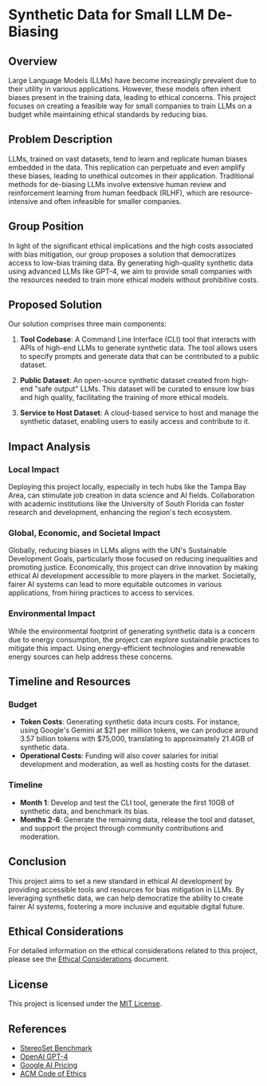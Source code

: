 # Synthetic Data for Small LLM De-Biasing

## Overview
Large Language Models (LLMs) have become increasingly prevalent due to their utility in various applications. However, these models often inherit biases present in the training data, leading to ethical concerns. This project focuses on creating a feasible way for small companies to train LLMs on a budget while maintaining ethical standards by reducing bias.

## Problem Description
LLMs, trained on vast datasets, tend to learn and replicate human biases embedded in the data. This replication can perpetuate and even amplify these biases, leading to unethical outcomes in their application. Traditional methods for de-biasing LLMs involve extensive human review and reinforcement learning from human feedback (RLHF), which are resource-intensive and often infeasible for smaller companies.

## Group Position
In light of the significant ethical implications and the high costs associated with bias mitigation, our group proposes a solution that democratizes access to low-bias training data. By generating high-quality synthetic data using advanced LLMs like GPT-4, we aim to provide small companies with the resources needed to train more ethical models without prohibitive costs.

## Proposed Solution
Our solution comprises three main components:

1. **Tool Codebase**: A Command Line Interface (CLI) tool that interacts with APIs of high-end LLMs to generate synthetic data. The tool allows users to specify prompts and generate data that can be contributed to a public dataset.
   
2. **Public Dataset**: An open-source synthetic dataset created from high-end "safe output" LLMs. This dataset will be curated to ensure low bias and high quality, facilitating the training of more ethical models.
   
3. **Service to Host Dataset**: A cloud-based service to host and manage the synthetic dataset, enabling users to easily access and contribute to it.

## Impact Analysis
### Local Impact
Deploying this project locally, especially in tech hubs like the Tampa Bay Area, can stimulate job creation in data science and AI fields. Collaboration with academic institutions like the University of South Florida can foster research and development, enhancing the region's tech ecosystem.

### Global, Economic, and Societal Impact
Globally, reducing biases in LLMs aligns with the UN's Sustainable Development Goals, particularly those focused on reducing inequalities and promoting justice. Economically, this project can drive innovation by making ethical AI development accessible to more players in the market. Societally, fairer AI systems can lead to more equitable outcomes in various applications, from hiring practices to access to services.

### Environmental Impact
While the environmental footprint of generating synthetic data is a concern due to energy consumption, the project can explore sustainable practices to mitigate this impact. Using energy-efficient technologies and renewable energy sources can help address these concerns.

## Timeline and Resources
### Budget
- **Token Costs**: Generating synthetic data incurs costs. For instance, using Google's Gemini at $21 per million tokens, we can produce around 3.57 billion tokens with $75,000, translating to approximately 21.4GB of synthetic data.
- **Operational Costs**: Funding will also cover salaries for initial development and moderation, as well as hosting costs for the dataset.

### Timeline
- **Month 1**: Develop and test the CLI tool, generate the first 10GB of synthetic data, and benchmark its bias.
- **Months 2-6**: Generate the remaining data, release the tool and dataset, and support the project through community contributions and moderation.

## Conclusion
This project aims to set a new standard in ethical AI development by providing accessible tools and resources for bias mitigation in LLMs. By leveraging synthetic data, we can help democratize the ability to create fairer AI systems, fostering a more inclusive and equitable digital future.

## Ethical Considerations
For detailed information on the ethical considerations related to this project, please see the [Ethical Considerations](ETHICAL_CONSIDERATIONS.md) document.

## License
This project is licensed under the [MIT License](LICENSE.md).

## References
- [StereoSet Benchmark](https://github.com/moinnadeem/StereoSet)
- [OpenAI GPT-4](https://openai.com/research/gpt-4)
- [Google AI Pricing](https://ai.google.dev/pricing)
- [ACM Code of Ethics](https://www.acm.org/code-of-ethics)
